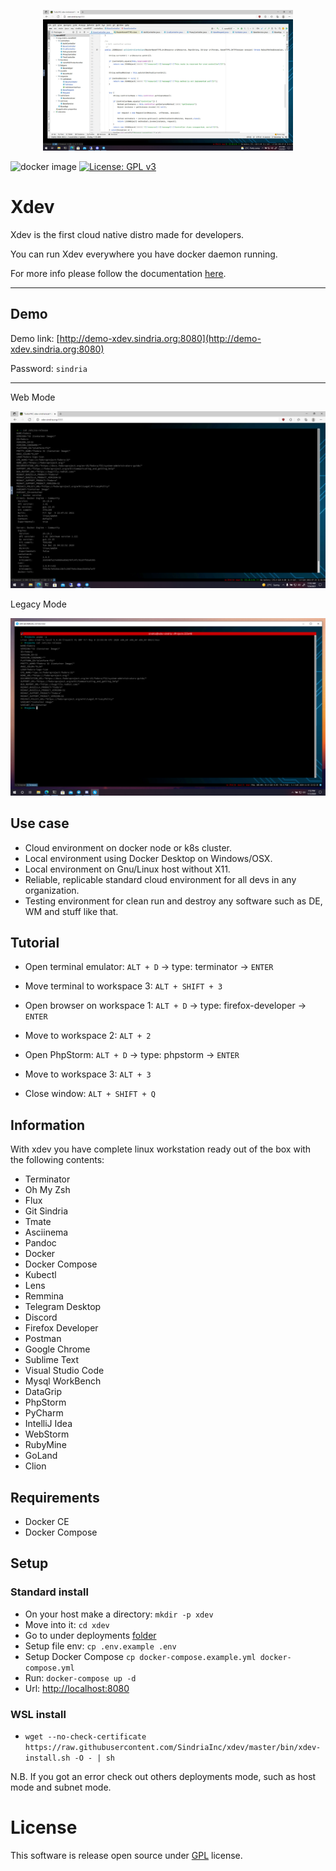 <p align="center"><a href="https://raw.githubusercontent.com/SindriaInc/xdev/master/docs/screenshots/ide.png" target="_blank"><img src="https://raw.githubusercontent.com/SindriaInc/xdev/master/docs/screenshots/ide.png" width="400"></a></p>
  
![docker image](https://github.com/SindriaInc/xdev/actions/workflows/docker-image.yml/badge.svg) 
[![License: GPL v3](https://img.shields.io/badge/License-GPLv3-blue.svg)](https://www.gnu.org/licenses/gpl-3.0)

# Xdev

Xdev is the first cloud native distro made for developers.

You can run Xdev everywhere you have docker daemon running.

For more info please follow the documentation [here](docs/main.md).

---

## Demo

Demo link: [http://demo-xdev.sindria.org:8080](http://demo-xdev.sindria.org:8080)

Password: `sindria`

---

Web Mode

![xdev](docs/screenshots/web.png)

Legacy Mode

![xdev](docs/screenshots/legacy.png)

## Use case

- Cloud environment on docker node or k8s cluster.
- Local environment using Docker Desktop on Windows/OSX.
- Local environment on Gnu/Linux host without X11.
- Reliable, replicable standard cloud environment for all devs in any organization.
- Testing environment for clean run and destroy any software such as DE, WM and stuff like that.

## Tutorial

- Open terminal emulator: `ALT + D` -> type: terminator -> `ENTER`

- Move terminal to workspace 3: `ALT + SHIFT + 3`

- Open browser on workspace 1: `ALT + D` -> type: firefox-developer -> `ENTER`

- Move to workspace 2: `ALT + 2`

- Open PhpStorm: `ALT + D` -> type: phpstorm -> `ENTER`

- Move to workspace 3: `ALT + 3`

- Close window: `ALT + SHIFT + Q`

## Information

With xdev you have complete linux workstation ready out of the box with the following contents:

- Terminator
- Oh My Zsh
- Flux
- Git Sindria
- Tmate
- Asciinema
- Pandoc
- Docker
- Docker Compose
- Kubectl
- Lens
- Remmina
- Telegram Desktop
- Discord
- Firefox Developer
- Postman
- Google Chrome
- Sublime Text
- Visual Studio Code
- Mysql WorkBench
- DataGrip
- PhpStorm
- PyCharm
- IntelliJ Idea
- WebStorm
- RubyMine
- GoLand
- Clion

## Requirements

- Docker CE
- Docker Compose

## Setup

[comment]: <> (### Quick install)

[comment]: <> (- Run: `docker-compose -f https://raw.githubusercontent.com/SindriaInc/xdev/master/deployment/docker-compose.example.yml --env-file https://raw.githubusercontent.com/SindriaInc/xdev/master/deployment/.env.example up -d`)

### Standard install

- On your host make a directory: `mkdir -p xdev`
- Move into it: `cd xdev`
- Go to under deployments [folder](https://github.com/SindriaInc/xdev/tree/master/deployments)
- Setup file env: `cp .env.example .env`
- Setup Docker Compose `cp docker-compose.example.yml docker-compose.yml`
- Run: `docker-compose up -d`
- Url: [http://localhost:8080](http://localhost:8080)

### WSL install

- `wget --no-check-certificate https://raw.githubusercontent.com/SindriaInc/xdev/master/bin/xdev-install.sh -O - | sh`

N.B. If you got an error check out others deployments mode, such as host mode and subnet mode.

# License

This software is release open source under [GPL](https://github.com/SindriaInc/xdev/blob/master/LICENSE) license.